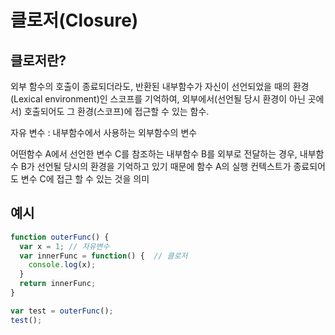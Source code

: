 # 클로저(Closure)

## 클로저란?

외부 함수의 호출이 종료되더라도, 반환된 내부함수가 자신이 선언되었을 때의 환경(Lexical environment)인 스코프를 기억하여, 외부에서(선언될 당시 환경이 아닌 곳에서) 호출되어도 그 환경(스코프)에 접근할 수 있는 함수.

자유 변수 : 내부함수에서 사용하는 외부함수의 변수

어떤함수 A에서 선언한 변수 C를 참조하는 내부함수 B를 외부로 전달하는 경우, 내부함수 B가 선언될 당시의 환경을 기억하고 있기 때문에 함수 A의 실행 컨텍스트가 종료되어도 변수 C에 접근 할 수 있는 것을 의미

## 예시

```javascript
function outerFunc() {
  var x = 1; // 자유변수
  var innerFunc = function() {  // 클로저
    console.log(x);
  }
  return innerFunc;
}

var test = outerFunc();
test();
```
